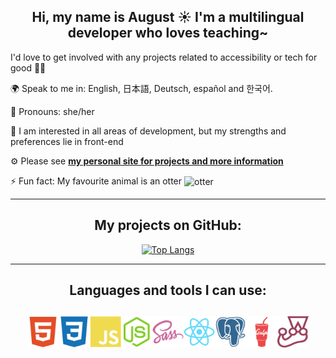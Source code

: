<div align="center">
  
## Hi, my name is August ☀️ I'm a multilingual developer who loves teaching~


<div align="left">
  
I'd love to get involved with any projects related to accessibility or tech for good 🦸‍♀️
  
🌍 Speak to me in: English, 日本語, Deutsch, español and 한국어. 

📝 Pronouns: she/her

🎨 I am interested in all areas of development, but my strengths and preferences lie in front-end 

⚙️ Please see **[my personal site for projects and more information](https://augustdev.netlify.app/)**

⚡ Fun fact: My favourite animal is an otter <img width="70" align="center" alt="otter" src="https://image.shutterstock.com/image-photo/image-150nw-486183526.jpg"/>

  
</div>
  
---
## My projects on GitHub:

[![Top Langs](https://github-readme-stats.vercel.app/api/top-langs/?username=Augs0&theme=tokyonight)](https://github.com/anuraghazra/github-readme-stats)

---
## Languages and tools I can use:
<img width="50" src="https://github.com/devicons/devicon/blob/master/icons/html5/html5-plain.svg" alt="html 5"/><img width="50" src="https://github.com/devicons/devicon/blob/master/icons/css3/css3-plain.svg" alt="css 3" /><img width="50" src="https://github.com/devicons/devicon/blob/master/icons/javascript/javascript-plain.svg" alt="javascript"/><img width="50" src="https://github.com/devicons/devicon/blob/master/icons/nodejs/nodejs-plain.svg" alt="node js"/><img width="50" src="https://github.com/devicons/devicon/blob/master/icons/sass/sass-original.svg" alt="sass" /><img width="50" src="https://github.com/devicons/devicon/blob/master/icons/react/react-original.svg" alt="react js"/><img width="50" src="https://github.com/devicons/devicon/blob/master/icons/postgresql/postgresql-plain.svg" alt="postgres sql" /><img width="50" src="https://github.com/devicons/devicon/blob/master/icons/gulp/gulp-plain.svg" alt="gulp" /><img width="50" src="https://github.com/devicons/devicon/blob/master/icons/jest/jest-plain.svg" alt="jest"/>
---

</div>
